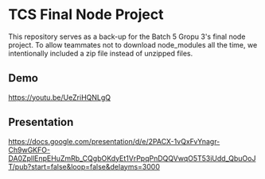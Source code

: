 # TCS Final Node Project

This repository serves as a back-up for the Batch 5 Gropu 3's final node project. To allow teammates not to download node_modules all the time, we intentionally included a zip file instead of unzipped files. 

## Demo

https://youtu.be/UeZriHQNLgQ

## Presentation
https://docs.google.com/presentation/d/e/2PACX-1vQxFvYnagr-Ch9wGKFO-DA0ZpllEnpEHuZmRb_CQgbOKdyEt1VrPpqPnDQQVwqO5T53iUdd_QbuOoJT/pub?start=false&loop=false&delayms=3000

